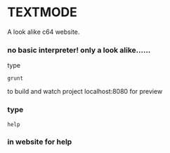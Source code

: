 # TEXTMODE
A look alike c64 website.

### no basic interpreter! only a look alike......
type
```
grunt
```
to build and watch project
localhost:8080 for preview


### type
```
help
```
### in website for help
